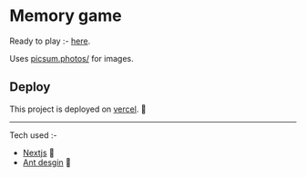 
# Memory game

Ready to play :- [here](https://memory-game-eight-omega.vercel.app/).

Uses [picsum.photos/](https://picsum.photos/) for images.


## Deploy

This project is deployed on [vercel](https://vercel.com/). :smiling_face_with_three_hearts:	


---
Tech used :-

- [Nextjs](https://nextjs.org/) :clap:	
- [Ant desgin](https://ant.design/) :nail_care:	

